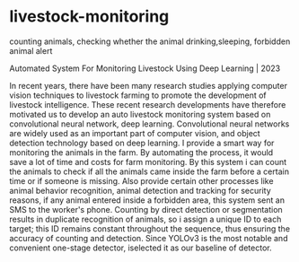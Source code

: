 # livestock-monitoring

counting animals,
checking whether the animal drinking,sleeping,
forbidden animal alert

Automated System For Monitoring Livestock Using Deep Learning | 2023

In recent years, there have been many research studies applying computer vision
techniques to livestock farming to promote the development of livestock intelligence. These
recent research developments have therefore motivated us to develop an auto livestock
monitoring system based on convolutional neural network, deep learning. Convolutional neural
networks are widely used as an important part of computer vision, and object detection
technology based on deep learning.
I provide a smart way for monitoring the animals in the farm. By automating the
process, it would save a lot of time and costs for farm monitoring. By this system i can count the animals to check if all the animals came inside the farm before a certain time or if someone is missing. Also provide certain other processes like animal behavior recognition, animal detection and tracking for security reasons, if any animal entered inside a forbidden area, this system sent an SMS to the worker's phone. Counting by direct detection or segmentation results in duplicate recognition of animals, so i assign a unique ID to each target; this ID remains constant throughout the sequence, thus ensuring the accuracy of counting and detection. Since YOLOv3 is the most notable and convenient one-stage detector, iselected it as our baseline of detector.
